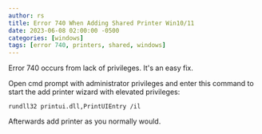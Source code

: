 ```yaml
---
author: rs
title: Error 740 When Adding Shared Printer Win10/11
date: 2023-06-08 02:00:00 -0500 
categories: [windows]
tags: [error 740, printers, shared, windows]
---
```


Error 740 occurs from lack of privileges. It's an easy fix.
 
Open cmd prompt with administrator privileges and enter this command to start the add printer wizard with elevated privileges:

```text
rundll32 printui.dll,PrintUIEntry /il
```

Afterwards add printer as you normally would.
